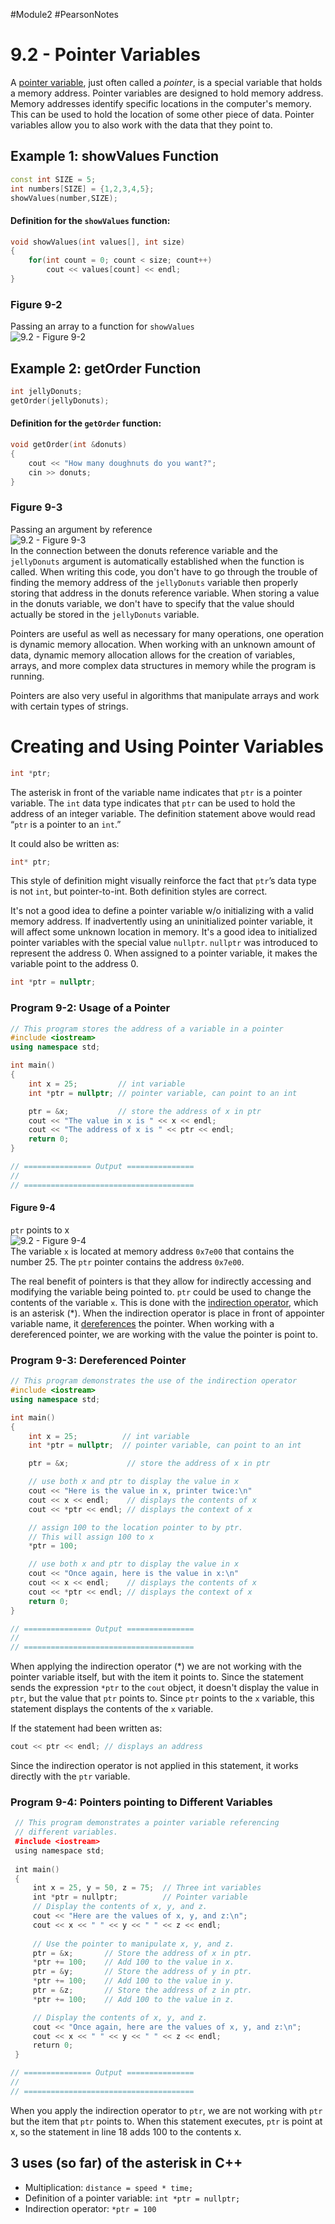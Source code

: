 #Module2 #PearsonNotes 
# 9.2 - Pointer Variables
A <u>pointer variable</u>, just often called a *pointer*, is a special variable that holds a memory address. Pointer variables are designed to hold memory address.
Memory addresses identify specific locations in the computer's memory.
This can be used to hold the location of some other piece of data.
Pointer variables allow you to also work with the data that they point to.

## Example 1: showValues Function
```c++
const int SIZE = 5;
int numbers[SIZE] = {1,2,3,4,5};
showValues(number,SIZE);
```

#### Definition for the `showValues` function:
```c++
void showValues(int values[], int size)
{
	for(int count = 0; count < size; count++)
		cout << values[count] << endl;
}
```

### Figure 9-2
Passing an array to a function for `showValues` <br />
![9.2 - Figure 9-2](/Module%202/Pearson%20Notes/9.2%20Photos/9.2%20-%20Figure%209-2.png) <br />

## Example 2: getOrder Function
```c++
int jellyDonuts;
getOrder(jellyDonuts);
```

#### Definition for the `getOrder` function:
```c++
void getOrder(int &donuts)
{
	cout << "How many doughnuts do you want?";
	cin >> donuts;
}
```

### Figure 9-3
Passing an argument by reference <br />
![9.2 - Figure 9-3](/Module%202/Pearson%20Notes/9.2%20Photos/9.2%20-%20Figure%209-3.png) <br />
In the connection between the donuts reference variable and the `jellyDonuts` argument is automatically established when the function is called. When writing this code, you don't have to go through the trouble of finding the memory address of the `jellyDonuts`  variable then properly storing that address in the donuts reference variable.
When storing a value in the donuts variable, we don't have to specify that the value should actually be stored in the `jellyDonuts` variable.

Pointers are useful as well as necessary for many operations, one operation is dynamic memory allocation.
When working with an unknown amount of data, dynamic memory allocation allows for the creation of variables, arrays, and more complex data structures in memory while the program is running.

Pointers are also very useful in algorithms that manipulate arrays and work with certain types of strings.
# Creating and Using Pointer Variables
```c++
int *ptr;
```
The asterisk in front of the variable name indicates that `ptr` is a pointer variable. The `int` data type indicates that `ptr` can be used to hold the address of an integer variable. The definition statement above would read “`ptr` is a pointer to an `int`.”

It could also be written as:
```c++
int* ptr;
```
This style of definition might visually reinforce the fact that `ptr`’s data type is not `int`, but pointer-to-int. Both definition styles are correct.

It's not a good idea to define a pointer variable w/o initializing with a valid memory address. If inadvertently using an uninitialized pointer variable, it will affect some unknown location in memory. It's a good idea to initialized pointer variables with the special value `nullptr`.
`nullptr` was introduced to represent the address 0. When assigned to a pointer variable, it makes the variable point to the address 0.
```c++
int *ptr = nullptr;
```

### Program 9-2: Usage of a Pointer
```c++
// This program stores the address of a variable in a pointer
#include <iostream>
using namespace std;

int main()
{
	int x = 25;         // int variable
	int *ptr = nullptr; // pointer variable, can point to an int

	ptr = &x;           // store the address of x in ptr
	cout << "The value in x is " << x << endl;
	cout << "The address of x is " << ptr << endl;
	return 0;
}

// =============== Output ===============
// 
// ======================================
```

#### Figure 9-4
`ptr` points to x <br />
![9.2 - Figure 9-4](/Module%202/Pearson%20Notes/9.2%20Photos/9.2%20-%20Figure%209-4.png) <br />
The variable `x` is located at memory address `0x7e00` that contains the number 25.
The `ptr` pointer contains the address `0x7e00`.

The real benefit of pointers is that they allow for indirectly accessing and modifying the variable being pointed to. `ptr` could be used to change the contents of the variable `x`. This is done with the <u>indirection operator</u>, which is an asterisk (\*). 
When the indirection operator is place in front of appointer variable name, it <u>dereferences</u> the pointer. When working with a dereferenced pointer, we are working with the value the pointer is point to.

### Program 9-3: Dereferenced Pointer
```c++
// This program demonstrates the use of the indirection operator
#include <iostream>
using namespace std;

int main()
{
	int x = 25;          // int variable
	int *ptr = nullptr;  // pointer variable, can point to an int

	ptr = &x;             // store the address of x in ptr

	// use both x and ptr to display the value in x
	cout << "Here is the value in x, printer twice:\n"
	cout << x << endl;    // displays the contents of x
	cout << *ptr << endl; // displays the context of x

	// assign 100 to the location pointer to by ptr.
	// This will assign 100 to x
	*ptr = 100;

	// use both x and ptr to display the value in x
	cout << "Once again, here is the value in x:\n"
	cout << x << endl;    // displays the contents of x
	cout << *ptr << endl; // displays the context of x
	return 0;
}

// =============== Output ===============
//
// ======================================
```

When applying the indirection operator (\*) we are not working with the pointer variable itself, but with the item it points to. Since the statement sends the expression `*ptr` to the `cout` object, it doesn't display the value in `ptr`, but the value that `ptr` points to. Since `ptr` points to the `x` variable, this statement displays the contents of the `x` variable.

If the statement had been written as:
```c++
cout << ptr << endl; // displays an address
```
Since the indirection operator is not applied in this statement, it works directly with the `ptr` variable.

### Program 9-4: Pointers pointing to Different Variables
```c++
 // This program demonstrates a pointer variable referencing
 // different variables.
 #include <iostream>
 using namespace std;
 
 int main()
 {
     int x = 25, y = 50, z = 75;  // Three int variables
     int *ptr = nullptr;          // Pointer variable
     // Display the contents of x, y, and z.
     cout << "Here are the values of x, y, and z:\n";
     cout << x << " " << y << " " << z << endl;
     
     // Use the pointer to manipulate x, y, and z.
     ptr = &x;       // Store the address of x in ptr.
     *ptr += 100;    // Add 100 to the value in x.
     ptr = &y;       // Store the address of y in ptr.
     *ptr += 100;    // Add 100 to the value in y.
     ptr = &z;       // Store the address of z in ptr.
     *ptr += 100;    // Add 100 to the value in z.

     // Display the contents of x, y, and z.
     cout << "Once again, here are the values of x, y, and z:\n";
     cout << x << " " << y << " " << z << endl;
     return 0;
 }

// =============== Output ===============
//
// ======================================
```

When you apply the indirection operator to `ptr`, we are not working with `ptr` but the item that `ptr` points to. When this statement executes, `ptr` is point at x, so the statement in line 18 adds 100 to the contents x.

## 3 uses (so far) of the asterisk in C++
- Multiplication: `distance = speed * time;`
- Definition of a pointer variable: `int *ptr = nullptr;`
- Indirection operator: `*ptr = 100`
